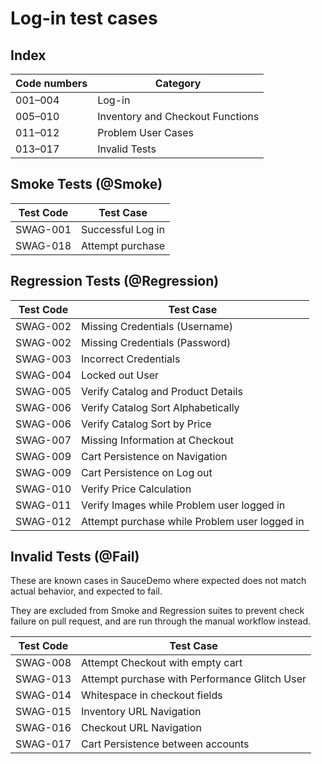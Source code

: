 # Log-in test cases

## Index
| Code numbers | Category                       |
|--------------|--------------------------------|
| 001–004      | Log-in                         |
| 005–010      | Inventory and Checkout Functions |
| 011–012      | Problem User Cases             |
| 013–017      | Invalid Tests                  |


## Smoke Tests (@Smoke) 
| Test Code | Test Case         |
|-----------|-------------------|
| SWAG-001  | Successful Log in |
| SWAG-018  | Attempt purchase  |


## Regression Tests (@Regression)
| Test Code | Test Case                                      |
|-----------|------------------------------------------------|
| SWAG-002  | Missing Credentials (Username)                 |
| SWAG-002  | Missing Credentials (Password)                 |
| SWAG-003  | Incorrect Credentials                          |
| SWAG-004  | Locked out User                                |
| SWAG-005  | Verify Catalog and Product Details             |
| SWAG-006  | Verify Catalog Sort Alphabetically             |
| SWAG-006  | Verify Catalog Sort by Price                   |
| SWAG-007  | Missing Information at Checkout                |
| SWAG-009  | Cart Persistence on Navigation                 |
| SWAG-009  | Cart Persistence on Log out                    |
| SWAG-010  | Verify Price Calculation                       |
| SWAG-011  | Verify Images while Problem user logged in     |
| SWAG-012  | Attempt purchase while Problem user logged in  |


## Invalid Tests (@Fail)
These are known cases in SauceDemo where expected does not match actual behavior, and expected to fail. <br>

They are excluded from Smoke and Regression suites to prevent check failure on pull request, and are run through the manual workflow instead.

| Test Code | Test Case                                     |
|-----------|-----------------------------------------------|
| SWAG-008  | Attempt Checkout with empty cart              |
| SWAG-013  | Attempt purchase with Performance Glitch User |
| SWAG-014  | Whitespace in checkout fields                 |
| SWAG-015  | Inventory URL Navigation                      |
| SWAG-016  | Checkout URL Navigation                       |
| SWAG-017  | Cart Persistence between accounts             |
